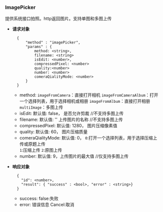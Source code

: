 ### ImagePicker
提供系统接口拍照。http返回图片。支持单图和多图上传

- **请求对象**

        { 
            "method" : "imagePicker",
            "params" : { 
                method: <string>, 
                filename: <string>
                isEdit: <number>,  
                compressedPixel: <number>
                quality:<number>
                number: <number> 
                comeraQialityMode: <number>  
            }
        }

    - method: 
          `imageFromCamera`：直接打开相机 
          `imageFromCameraAlbum`：打开一个选择列表，用于选择相机或相册
          `imageFromAlbum`：直接打开相册
          `multiImage`：多图上传
    - isEdit: 默认值: false， 是否允许剪裁  //不支持多图上传
    - filename: 默认值: '' 上传图片的名称  //不支持多图上传
    - compressedPixel: 默认值: 1280， 图片压缩像素值
    - quality: 默认值: 60， 图片压缩质量
    - comeraQialityMode: 默认值: 0， `0`:打开一个选择列表，用于选择压缩上传或原题上传  
                    `1`:压缩上传
                    `2`:原图上传  
    - number: 默认值: 9，上传图片的最大值  //仅支持多图上传

- **响应对象**

        { 
          "id": <number>, 
          "result": { "success" : <bool>, "error" : <string>}
        }
  - success:  false:失败 
  - error: 错误信息  Cancel:取消 
